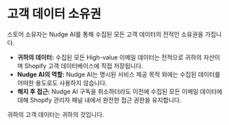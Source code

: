 # 고객 데이터 소유권

스토어 소유자는 Nudge AI를 통해 수집된 모든 고객 데이터의 전적인 소유권을 가집니다.

*   **귀하의 데이터:** 수집된 모든 High-value 이메일 데이터는 전적으로 귀하의 자산이며 Shopify 고객 데이터베이스에 직접 저장됩니다.
*   **Nudge AI의 역할:** Nudge AI는 명시된 서비스 제공 목적 외에는 수집된 데이터를 어떠한 용도로도 사용하지 않습니다.
*   **해지 후 접근:** Nudge AI 구독을 취소하더라도 이전에 수집된 모든 이메일 데이터에 대해 Shopify 관리자 패널 내에서 완전한 접근 권한을 유지합니다.

귀하의 고객 데이터는 귀하의 것입니다.

